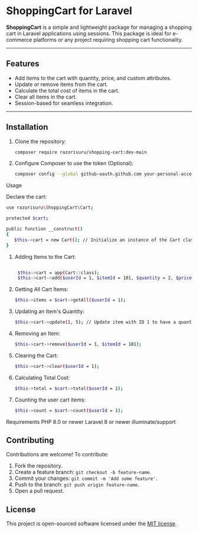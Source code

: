 # ShoppingCart for Laravel

**ShoppingCart** is a simple and lightweight package for managing a shopping cart in Laravel applications using sessions. This package is ideal for e-commerce platforms or any project requiring shopping cart functionality.

---

## Features

- Add items to the cart with quantity, price, and custom attributes.
- Update or remove items from the cart.
- Calculate the total cost of items in the cart.
- Clear all items in the cart.
- Session-based for seamless integration.

---

## Installation
1. Clone the repository:
   ```bash
   composer require razorisuru/shopping-cart:dev-main
   ```

2. Configure Composer to use the token (Optional):
   ```bash
   composer config --global github-oauth.github.com your-personal-access-token
   ```

Usage

Declare the cart:
   ```bash
   use razorisuru\ShoppingCart\Cart;

   protected $cart;

   public function __construct()
   {
      $this->cart = new Cart(); // Initialize an instance of the Cart class
   }
   ```

1. Adding Items to the Cart:
   ```bash

    $this->cart = app(Cart::class);
    $this->cart->add($userId = 1, $itemId = 101, $quantity = 2, $price = 10.50, $attributes = ['color' => 'red']);
   ```

2. Getting All Cart Items:
   ```bash
   $this->items = $cart->getAll($userId = 1);
   ```

3. Updating an Item's Quantity:
   ```bash
   $this->cart->update(1, 5); // Update item with ID 1 to have a quantity of 5
   ```

4. Removing an Item:
   ```bash
   $this->cart->remove($userId = 1, $itemId = 101);
   ```

5. Clearing the Cart:
   ```bash
   $this->cart->clear($userId = 1);
   ```

6. Calculating Total Cost:
   ```bash
   $this->total = $cart->total($userId = 1);
   ```

6. Counting the user cart items:
   ```bash
   $this->count = $cart->count($userId = 1);
   ```

Requirements
PHP 8.0 or newer
Laravel 8 or newer
illuminate/support

## Contributing
Contributions are welcome! To contribute:
1. Fork the repository.
2. Create a feature branch: `git checkout -b feature-name`.
3. Commit your changes: `git commit -m 'Add some feature'`.
4. Push to the branch: `git push origin feature-name`.
5. Open a pull request.

## License
This project is open-sourced software licensed under the [MIT license](LICENSE).

